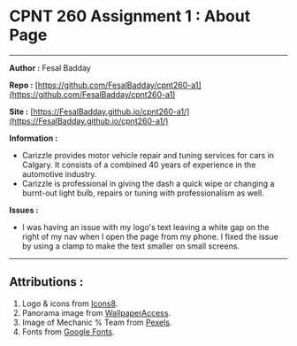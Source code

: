 # CPNT 260 Assignment 1 : About Page

---

**Author :** Fesal Badday

**Repo :** [https://github.com/FesalBadday/cpnt260-a1](https://github.com/FesalBadday/cpnt260-a1)

**Site :** [https://FesalBadday.github.io/cpnt260-a1/](https://FesalBadday.github.io/cpnt260-a1/)

**Information :**

 - Carizzle provides motor vehicle repair and tuning services for cars in Calgary. It consists of a combined 40 years of experience in the automotive industry.
 - Carizzle is professional in giving the dash a quick wipe or changing a burnt-out light bulb, repairs or tuning with professionalism as well.

**Issues :**

 - I was having an issue with my logo's text leaving a white gap on the right of my nav when I open the page from my phone. I fixed the issue by using a clamp to make the text smaller on small screens.

---

## Attributions :

1. Logo & icons from [Icons8](https://icons8.com/).
2. Panorama image from [WallpaperAccess](https://wallpaperaccess.com/dual-screen-car).
3. Image of Mechanic % Team from [Pexels](https://www.pexels.com/).
4. Fonts from [Google Fonts](https://fonts.google.com/).
